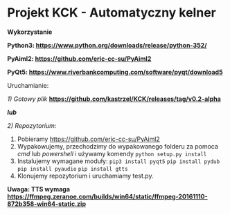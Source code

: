 # Projekt KCK - Automatyczny kelner

**Wykorzystanie**

**Python3: https://www.python.org/downloads/release/python-352/**

**PyAiml2: https://github.com/eric-cc-su/PyAiml2**

**PyQt5: https://www.riverbankcomputing.com/software/pyqt/download5**


Uruchamianie:

*1) Gotowy plik* **https://github.com/kastrzel/KCK/releases/tag/v0.2-alpha**
   
_**lub**_

*2) Repozytorium:*
   1. Pobieramy https://github.com/eric-cc-su/PyAiml2
   2. Wypakowujemy, przechodzimy do wypakowanego folderu za pomoca *cmd* lub *powershell* i używamy komendy ```python setup.py install```
   3. Instalujemy wymagane moduły: ```pip3 install pyqt5``` ```pip install pydub``` ```pip install pyaudio``` ```pip install gtts```
   4. Klonujemy repozytorium i uruchamiamy test.py.
   
   **Uwaga: TTS wymaga https://ffmpeg.zeranoe.com/builds/win64/static/ffmpeg-20161110-872b358-win64-static.zip**



